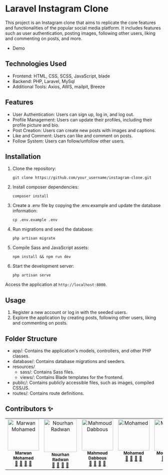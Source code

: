 # Laravel Instagram Clone

This project is an Instagram clone that aims to replicate the core features and functionalities of the popular social media platform. It includes features such as user authentication, posting images, following other users, liking and commenting on posts, and more.

-   Demo

## Technologies Used

-   Frontend: HTML, CSS, SCSS, JavaScript, blade
-   Backend: PHP, Laravel, MySql
-   Additional Tools: Axios, AWS, mailpit, Breeze

## Features

-   User Authentication: Users can sign up, log in, and log out.
-   Profile Management: Users can update their profiles, including their profile picture and bio.
-   Post Creation: Users can create new posts with images and captions.
-   Like and Comment: Users can like and comment on posts.
-   Follow System: Users can follow/unfollow other users.

## Installation

1. Clone the repository:

    ```
    git clone https://github.com/your_username/instagram-clone.git
    ```

2. Install composer dependencies:

    ```
    composer install
    ```

3. Create a .env file by copying the .env.example and update the database information:

    ```
    cp .env.example .env
    ```

4. Run migrations and seed the database:

    ```
    php artisan migrate
    ```

5. Compile Sass and JavaScript assets:

    ```
    npm install && npm run dev
    ```

6. Start the development server:

    ```
    php artisan serve
    ```

Access the application at `http://localhost:8000`.

## Usage

1. Register a new account or log in with the seeded users.
2. Explore the application by creating posts, following other users, liking and commenting on posts.

## Folder Structure

-   app/: Contains the application's models, controllers, and other PHP classes.
-   database/: Contains database migrations and seeders.
-   resources/
    -   sass/: Contains Sass files.
    -   views/: Contains Blade templates for the frontend.
-   public/: Contains publicly accessible files, such as images, compiled CSS/JS.
-   routes/: Contains route definitions.

## Contributors ✨

<table>
  <tbody>
    <tr>
      <td align="center" valign="top" width="14.28%">
        <a href="https://github.com/marwan-mohamed12">
          <img src="https://avatars.githubusercontent.com/u/40841193?v=4" width="100px;" alt="Marwan Mohamed" /><br /><sub><b>Marwan Mohamed</b></sub>
        </a><br />
        <a href="#" title="Answering Questions">💬</a> 
        <a href="#" title="Documentation">📖</a> 
        <a href="#" title="Reviewed Pull Requests">👀</a> 
        <a href="#" title="Talks">📢</a>
      </td>
      <td align="center" valign="top" width="15%">
        <a href="https://github.com/NourhanRadwan145">
          <img src="https://avatars.githubusercontent.com/u/153069096?v=4" width="105px;" alt="Nourhan Radwan" /><br /><sub><b>Nourhan Radwan </b></sub>
        </a><br />
        <a href="#" title="Answering Questions">💬</a> 
        <a href="#" title="Documentation">📖</a> 
        <a href="#" title="Reviewed Pull Requests">👀</a> 
        <a href="#" title="Talks">📢</a>
      </td>
        <td align="center" valign="top" width="14.28%">
        <a href="https://github.com/MahmoudDabbous">
          <img src="https://avatars.githubusercontent.com/u/109554499?v=4" width="100px;" alt="Mahmoud Dabbous" /><br /><sub><b>Mahmoud Dabbous</b></sub>
        </a><br />
        <a href="#" title="Answering Questions">💬</a> 
        <a href="#" title="Documentation">📖</a> 
        <a href="#" title="Reviewed Pull Requests">👀</a> 
        <a href="#" title="Talks">📢</a>
      </td>
        <td align="center" valign="top" width="14.28%">
        <a href="https://github.com/xMohamd">
          <img src="https://avatars.githubusercontent.com/u/10786768?v=4" width="100px;" alt="Mohamed" /><br /><sub><b>Mohamed</b></sub>
        </a><br />
        <a href="#" title="Answering Questions">💬</a> 
        <a href="#" title="Documentation">📖</a> 
        <a href="#" title="Reviewed Pull Requests">👀</a> 
        <a href="#" title="Talks">📢</a>
        </td>
              <td align="center" valign="top" width="14.28%">
        <a href="https://github.com/MohamedAliEsmaill">
          <img src="https://avatars.githubusercontent.com/u/76743957?v=4" width="100px;" alt="Mohamed Ali" /><br /><sub><b>Mohamed Ali</b></sub>
        </a><br />
        <a href="#" title="Answering Questions">💬</a> 
        <a href="#" title="Documentation">📖</a> 
        <a href="#" title="Reviewed Pull Requests">👀</a> 
        <a href="#" title="Talks">📢</a>
      </td>
    </tr>
  </tbody>
</table>
